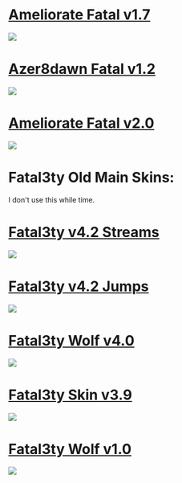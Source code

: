 # [Ameliorate Fatal v1.7](https://drive.google.com/open?id=1zWSqbegbV3kJpPNAY-Ku2P37XrHqjXIb)

![](https://osu.ppy.sh/ss/13986032/f050)

# [Azer8dawn Fatal v1.2](https://drive.google.com/open?id=1d8xQpwTPSaV0qqYmOcZIyZ-QfH42UgWO)

![](https://puu.sh/EthOW/31be742086.jpg)

# [Ameliorate Fatal v2.0](https://drive.google.com/open?id=188mCX0-btFwhmtUiwPgPjsT9i-3AMrY3)

![](http://puu.sh/EthZz/301b7c4aea.jpg)

# Fatal3ty Old Main Skins:
I don't use this while time.

# [Fatal3ty v4.2 Streams](https://drive.google.com/open?id=1FKgvaa3qp9kCFABu9Hrx2L93Ny3Cmi77)

![](http://puu.sh/EtjiY/ad30974915.jpg)

# [Fatal3ty v4.2 Jumps](https://drive.google.com/open?id=1P_i1Fb_R25AEE27-qNqvk84nmjs1wmhp)

![](https://puu.sh/Etk3y/31d3784162.jpg)

# [Fatal3ty Wolf v4.0](https://drive.google.com/open?id=1jGxyviTSencQThlWZRiHTSQ0c-9Fejnl)

![](http://puu.sh/Eti6I/167763f72b.jpg)

# [Fatal3ty Skin v3.9](https://drive.google.com/open?id=1ecAizAGogQyD9UpfjdCJbywdA2-M3n2N)

![](http://puu.sh/EtilF/4d76ff91c9.jpg)

# [Fatal3ty Wolf v1.0](https://drive.google.com/open?id=1a31fwqdszOOOUWxy8efXQqgBf1nF5eru)

![](http://puu.sh/EtiJg/43478e41d8.jpg)
